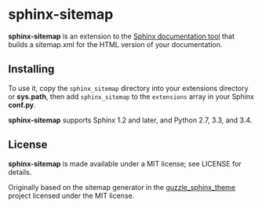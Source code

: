 # sphinx-sitemap

**sphinx-sitemap** is an extension to the [Sphinx documentation tool](http://sphinx-doc.org/) that builds a sitemap.xml for the HTML version of your documentation.

## Installing

To use it, copy the `sphinx_sitemap` directory into your extensions directory or **sys.path**, then add `sphinx_sitemap` to the `extensions` array in your Sphinx **conf.py**.

**sphinx-sitemap** supports Sphinx 1.2 and later, and Python 2.7, 3.3, and 3.4.

## License

**sphinx-sitemap** is made available under a MIT license; see LICENSE for details.

Originally based on the sitemap generator in the [guzzle_sphinx_theme](https://github.com/guzzle/guzzle_sphinx_theme) project licensed under the MIT license.